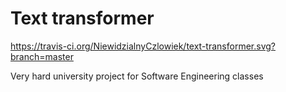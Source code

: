 # Text transformer

https://travis-ci.org/NiewidzialnyCzlowiek/text-transformer.svg?branch=master

Very hard university project for Software Engineering classes
